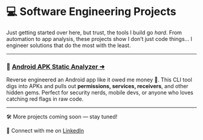 # 💻 Software Engineering Projects

Just getting started over here, but trust, the tools I build go *hard*. From automation to app analysis, these projects show I don’t just code things... I engineer solutions that do the most with the least.

---

### 📱 [Android APK Static Analyzer ➜](https://github.com/lexusimni/apk-static-analyzer)

Reverse engineered an Android app like it owed me money 💅. This CLI tool digs into APKs and pulls out **permissions, services, receivers**, and other hidden gems. Perfect for security nerds, mobile devs, or anyone who loves catching red flags in raw code.

---

🛠️ More projects coming soon — stay tuned!

📎 Connect with me on [LinkedIn](https://www.linkedin.com/in/alexus-glass-248061237/)

